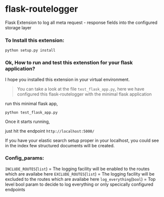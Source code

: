 # flask-routelogger
Flask Extension to log all meta request - response fields into the configured storage layer

### To Install this extension:
`python setup.py install`

### Ok, How to run and test this extenstion for your flask application?

I hope you installed this extension in your virtual environment.

> You can take a look at the file `test_flask_app.py`, here we have configured this flask-routelogger with the minimal flask application

run this minimal flask app,

`python test_flask_app.py`

Once it starts running,

just hit the endpoint `http://localhost:5000/`

If you have your elastic search setup proper in your localhost, you could see in the index few structured documents will be created.

### Config_params:

`INCLUDE_ROUTES`(`list`) = The logging facility will be enabled to the routes which are availabe here
`EXCLUDE_ROUTES`(`list`) = The logging facility will be excluded to the routes which are availabe here
`log_everything`(`bool`) = Top level bool param to decide to log everything or only specically configured endpoints


